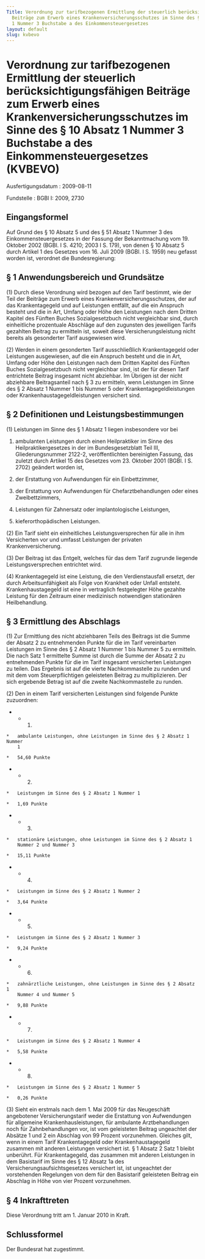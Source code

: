 ```yaml
---
Title: Verordnung zur tarifbezogenen Ermittlung der steuerlich berücksichtigungsfähigen
  Beiträge zum Erwerb eines Krankenversicherungsschutzes im Sinne des § 10 Absatz
  1 Nummer 3 Buchstabe a des Einkommensteuergesetzes
layout: default
slug: kvbevo
---
```


# Verordnung zur tarifbezogenen Ermittlung der steuerlich berücksichtigungsfähigen Beiträge zum Erwerb eines Krankenversicherungsschutzes im Sinne des § 10 Absatz 1 Nummer 3 Buchstabe a des Einkommensteuergesetzes (KVBEVO)

Ausfertigungsdatum
:   2009-08-11

Fundstelle
:   BGBl I: 2009, 2730


## Eingangsformel

Auf Grund des § 10 Absatz 5 und des § 51 Absatz 1 Nummer 3 des
Einkommensteuergesetzes in der Fassung der Bekanntmachung vom 19.
Oktober 2002 (BGBl. I S. 4210; 2003 I S. 179), von denen § 10 Absatz 5
durch Artikel 1 des Gesetzes vom 16. Juli 2009 (BGBl. I S. 1959) neu
gefasst worden ist, verordnet die Bundesregierung:


## § 1 Anwendungsbereich und Grundsätze

(1) Durch diese Verordnung wird bezogen auf den Tarif bestimmt, wie
der Teil der Beiträge zum Erwerb eines Krankenversicherungsschutzes,
der auf das Krankentagegeld und auf Leistungen entfällt, auf die ein
Anspruch besteht und die in Art, Umfang oder Höhe den Leistungen nach
dem Dritten Kapitel des Fünften Buches Sozialgesetzbuch nicht
vergleichbar sind, durch einheitliche prozentuale Abschläge auf den
zugunsten des jeweiligen Tarifs gezahlten Beitrag zu ermitteln ist,
soweit diese Versicherungsleistung nicht bereits als gesonderter Tarif
ausgewiesen wird.

(2) Werden in einem gesonderten Tarif ausschließlich Krankentagegeld
oder Leistungen ausgewiesen, auf die ein Anspruch besteht und die in
Art, Umfang oder Höhe den Leistungen nach dem Dritten Kapitel des
Fünften Buches Sozialgesetzbuch nicht vergleichbar sind, ist der für
diesen Tarif entrichtete Beitrag insgesamt nicht abziehbar. Im Übrigen
ist der nicht abziehbare Beitragsanteil nach § 3 zu ermitteln, wenn
Leistungen im Sinne des § 2 Absatz 1 Nummer 1 bis Nummer 5 oder
Krankentagegeldleistungen oder Krankenhaustagegeldleistungen
versichert sind.


## § 2 Definitionen und Leistungsbestimmungen

(1) Leistungen im Sinne des § 1 Absatz 1 liegen insbesondere vor bei

1.  ambulanten Leistungen durch einen Heilpraktiker im Sinne des
    Heilpraktikergesetzes in der im Bundesgesetzblatt Teil III,
    Gliederungsnummer 2122-2, veröffentlichten bereinigten Fassung, das
    zuletzt durch Artikel 15 des Gesetzes vom 23. Oktober 2001 (BGBl. I S.
    2702) geändert worden ist,


2.  der Erstattung von Aufwendungen für ein Einbettzimmer,


3.  der Erstattung von Aufwendungen für Chefarztbehandlungen oder eines
    Zweibettzimmers,


4.  Leistungen für Zahnersatz oder implantologische Leistungen,


5.  kieferorthopädischen Leistungen.




(2) Ein Tarif sieht ein einheitliches Leistungsversprechen für alle in
ihm Versicherten vor und umfasst Leistungen der privaten
Krankenversicherung.

(3) Der Beitrag ist das Entgelt, welches für das dem Tarif zugrunde
liegende Leistungsversprechen entrichtet wird.

(4) Krankentagegeld ist eine Leistung, die den Verdienstausfall
ersetzt, der durch Arbeitsunfähigkeit als Folge von Krankheit oder
Unfall entsteht. Krankenhaustagegeld ist eine in vertraglich
festgelegter Höhe gezahlte Leistung für den Zeitraum einer medizinisch
notwendigen stationären Heilbehandlung.


## § 3 Ermittlung des Abschlags

(1) Zur Ermittlung des nicht abziehbaren Teils des Beitrags ist die
Summe der Absatz 2 zu entnehmenden Punkte für die im Tarif
vereinbarten Leistungen im Sinne des § 2 Absatz 1 Nummer 1 bis Nummer
5 zu ermitteln. Die nach Satz 1 ermittelte Summe ist durch die Summe
der Absatz 2 zu entnehmenden Punkte für die im Tarif insgesamt
versicherten Leistungen zu teilen. Das Ergebnis ist auf die vierte
Nachkommastelle zu runden und mit dem vom Steuerpflichtigen
geleisteten Beitrag zu multiplizieren. Der sich ergebende Betrag ist
auf die zweite Nachkommastelle zu runden.

(2) Den in einem Tarif versicherten Leistungen sind folgende Punkte
zuzuordnen:

*    *   1.

    *   ambulante Leistungen, ohne Leistungen im Sinne des § 2 Absatz 1 Nummer
        1

    *   54,60 Punkte


*    *   2.

    *   Leistungen im Sinne des § 2 Absatz 1 Nummer 1

    *   1,69 Punkte


*    *   3.

    *   stationäre Leistungen, ohne Leistungen im Sinne des § 2 Absatz 1
        Nummer 2 und Nummer 3

    *   15,11 Punkte


*    *   4.

    *   Leistungen im Sinne des § 2 Absatz 1 Nummer 2

    *   3,64 Punkte


*    *   5.

    *   Leistungen im Sinne des § 2 Absatz 1 Nummer 3

    *   9,24 Punkte


*    *   6.

    *   zahnärztliche Leistungen, ohne Leistungen im Sinne des § 2 Absatz 1
        Nummer 4 und Nummer 5

    *   9,88 Punkte


*    *   7.

    *   Leistungen im Sinne des § 2 Absatz 1 Nummer 4

    *   5,58 Punkte


*    *   8.

    *   Leistungen im Sinne des § 2 Absatz 1 Nummer 5

    *   0,26 Punkte




(3) Sieht ein erstmals nach dem 1. Mai 2009 für das Neugeschäft
angebotener Versicherungstarif weder die Erstattung von Aufwendungen
für allgemeine Krankenhausleistungen, für ambulante Arztbehandlungen
noch für Zahnbehandlungen vor, ist vom geleisteten Beitrag ungeachtet
der Absätze 1 und 2 ein Abschlag von 99 Prozent vorzunehmen. Gleiches
gilt, wenn in einem Tarif Krankentagegeld oder Krankenhaustagegeld
zusammen mit anderen Leistungen versichert ist. § 1 Absatz 2 Satz 1
bleibt unberührt. Für Krankentagegeld, das zusammen mit anderen
Leistungen in dem Basistarif im Sinne des § 12 Absatz 1a des
Versicherungsaufsichtsgesetzes versichert ist, ist ungeachtet der
vorstehenden Regelungen von dem für den Basistarif geleisteten Beitrag
ein Abschlag in Höhe von vier Prozent vorzunehmen.


## § 4 Inkrafttreten

Diese Verordnung tritt am 1. Januar 2010 in Kraft.


## Schlussformel

Der Bundesrat hat zugestimmt.

